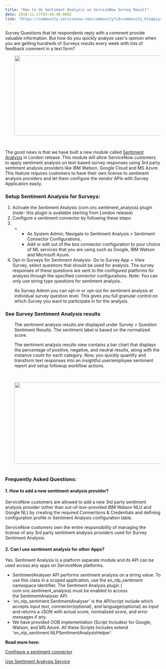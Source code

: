 ```yaml
---
title: "How to do Sentiment Analysis on ServiceNow Survey Result"
date: 2018-11-17T03:44:40.000Z
link: "https://community.servicenow.com/community?id=community_blog&sys_id=54076775db7da700afc902d5ca96196c"
---
```

<p class="p1">Survey Questions that let respondents reply with a comment provide valuable information. But how do you quickly analyze user&#39;s opinion when you are getting hundreds of Surveys results every week with lots of feedback comment in a text form?</p>
<p class="p1" style="padding-left: 30px;"><img style="max-width: 100%; max-height: 480px;" src="a301f771dbb1e700afc902d5ca961950.iix" width="483" height="259" /></p>
<p class="p1"> </p>
<p class="p1">The good news is that we have built a new module called <a href="https://docs.servicenow.com/bundle/london-servicenow-platform/page/administer/survey-administration/concept/sentiment-analysis.html" rel="nofollow">Sentiment Analysis</a> in London release. This module will allow ServiceNow customers to apply sentiment analysis on text-based survey responses using 3rd party sentiment analysis providers like IBM Watson, Google Cloud and MS Azure. This feature requires customers to have their own license to sentiment analysis providers and let them configure the vendor APIs with Survey Application easily. </p>
<h3 class="p1">Setup Sentiment Analysis for Surveys:</h3>
<ol class="ol1"><li class="li1">Activate the Sentiment Analysis (com.snc.sentiment_analysis) plugin (note- this plugin is available starting from London release)</li><li class="li1">Configure a sentiment connector by following these steps:</li><li>
<ul class="ul1"><li>
<ul class="ul1"><li class="li1">As System Admin, Navigate to Sentiment Analysis &gt; Sentiment Connector Configurations.</li><li class="li1">Add or edit out of the box connector configuration to your choice of ML services that you are using such as Google, IBM Watson and Microsoft Azure.</li></ul>
</li></ul>
</li><li>Opt-in Surveys for Sentiment Analysis- Go to Survey App &gt; View Survey, select questions that should be used for analysis. The survey responses of these questions are sent to the configured platforms for analysis through the specified connector configurations. Note: You can only use string type questions for sentiment analysis.</li></ol>
<p style="padding-left: 30px;">As Survey Admin you can opt-in or opt-out for sentiment analysis at individual survey question level. This gives you full granular control on which Survey you want to participate in for the analysis. </p>
<h3>See Survey Sentiment Analysis results</h3>
<p style="padding-left: 30px;">The sentiment analysis results are displayed under Survey &gt; Question Sentiment Results. The sentiment label is based on the normalized score. </p>
<p style="padding-left: 30px;">The sentiment analysis results view contains a bar chart that displays the percentage of positive, negative, and neutral results, along with the instance count for each category. Now, you quickly quantify and transform text responses into an insightful user/employee sentiment report and setup followup workflow actions.</p>
<p class="p1"> </p>
<p style="padding-left: 30px;"><img style="max-width: 100%; max-height: 480px;" src="81996775dbbda700afc902d5ca9619ce.iix" width="517" height="264" /> </p>
<h3 class="p1">Frequently Asked Questions:</h3>
<h4 class="p1">1. <strong>How to add a new sentiment analysis provider?</strong></h4>
<p class="p1">ServiceNow customers are allowed to add a new 3rd party sentiment analysis provider (other than out-of-box-provided IBM Watson NLU and Google NL) by creating the required Connections &amp; Credentials and defining configuration profile in Sentiment Analysis configuration table.</p>
<p class="p1">ServiceNow customers own the entire responsibility of managing the license of any 3rd party sentiment analysis providers used for Survey Sentiment Analysis.</p>
<h4>2. Can I use sentiment analysis for other Apps?</h4>
<p class="p1">Yes. Sentiment Analysis is a platform separate module and its API can be used across any apps on ServiceNow platforms.</p>
<ul><li>SentimentAnalyser API performs sentiment analysis on a string value. To use this class in a scoped application, use the sn_nlp_sentiment namespace identifier. The Sentiment Analysis plugin ( com.snc.sentiment_analysis) must be enabled to access the SentimentAnalyser API.</li><li>&#39;sn_nlp_sentiment.SentimentAnalyser&#39; is the API/script include which accepts input text, connector(optional), and language(optional) as input and returns a JSON with actual score, normalized score, and error messages if any.</li><li>We have provided OOB implementation (Script Includes) for Google, Watson, and MS Azure. All these Scripts Includes extend &#39;sn_nlp_sentiment.NLPSentimentAnalysisHelper’.</li></ul>
<p class="p1"><strong>Read more here:</strong></p>
<p class="p1"><a href="https://docs.servicenow.com/bundle/london-servicenow-platform/page/administer/survey-administration/task/configure-sentiment-connector.html" rel="nofollow">Configure a sentiment connector</a></p>
<p class="p1"><a href="https://docs.servicenow.com/bundle/london-application-development/page/app-store/dev_portal/API_reference/SentimentAnalyserScoped/concept/SentimentAnalyserScoped.html" rel="nofollow">Use Sentiment Analysis Service</a></p>